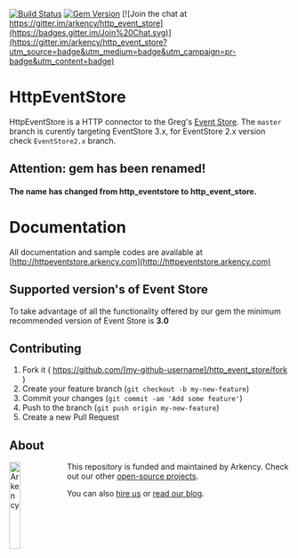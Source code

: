 [![Build Status](https://travis-ci.org/arkency/http_event_store.svg?branch=master)](https://travis-ci.org/arkency/http_event_store)
[![Gem Version](https://badge.fury.io/rb/http_event_store.svg)](http://badge.fury.io/rb/http_event_store)
[![Join the chat at https://gitter.im/arkency/http_event_store](https://badges.gitter.im/Join%20Chat.svg)](https://gitter.im/arkency/http_event_store?utm_source=badge&utm_medium=badge&utm_campaign=pr-badge&utm_content=badge)

# HttpEventStore

HttpEventStore is a HTTP connector to the Greg's [Event Store](https://geteventstore.com/).
The `master` branch is curently targeting EventStore 3.x, for EventStore 2.x version check `EventStore2.x` branch.

## Attention: gem has been renamed!
#### The name has changed from http_eventstore to http_event_store.

# Documentation

All documentation and sample codes are available at [http://httpeventstore.arkency.com](http://httpeventstore.arkency.com)

## Supported version's of Event Store

To take advantage of all the functionality offered by our gem the minimum recommended version of Event Store is **3.0**

## Contributing

1. Fork it ( https://github.com/[my-github-username]/http_event_store/fork )
2. Create your feature branch (`git checkout -b my-new-feature`)
3. Commit your changes (`git commit -am 'Add some feature'`)
4. Push to the branch (`git push origin my-new-feature`)
5. Create a new Pull Request

## About

<img src="http://arkency.com/images/arkency.png" alt="Arkency" width="20%" align="left" />

This repository is funded and maintained by Arkency. Check out our other [open-source projects](https://github.com/arkency).

You can also [hire us](http://arkency.com) or [read our blog](http://blog.arkency.com).
